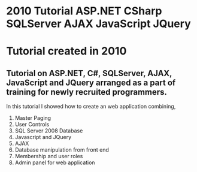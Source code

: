 # 2010 Tutorial ASP.NET CSharp SQLServer AJAX JavaScript JQuery
 
# Tutorial created in 2010
## Tutorial on ASP.NET, C#, SQLServer, AJAX, JavaScript and JQuery arranged as a part of training for newly recruited programmers.

In this tutorial I showed how to create an web application combining,
1. Master Paging
2. User Controls
3. SQL Server 2008 Database
4. Javascript and JQuery
5. AJAX
6. Database manipulation from front end
7. Membership and user roles
8. Admin panel for web application

